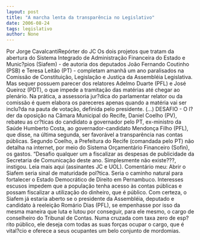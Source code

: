 ```yaml
---
layout: post
title: "A marcha lenta da transparência no Legislativo"
date: 2006-08-24
tags: legislativo
author: None
---
```

Por Jorge CavalcantiRepórter do JC&nbsp;Os dois projetos que tratam da abertura do Sistema Integrado de Administração Financeira do Estado e Munic?pios (Siafem) - de autoria dos deputados João Fernando Coutinho (PSB) e Teresa Leitão (PT) - completam amanhã um ano paralisados na Comissão de Constituição, Legislação e Justiça da Assembléia Legislativa. 
Mas sequer possuem parecer dos relatores Adelmo Duarte (PFL) e José Queiroz (PDT), o que impede a tramitação das matérias até chegar ao plenário. 
Na prática, a assessoria jur?dica do parlamentar relator ou da comissão é quem elabora os pareceres apenas quando a matéria vai ser inclu?da na pauta de votação, definida pelo presidente.
(...)
DESAFIO - O l?der da oposição na Câmara Municipal do Recife, Daniel Coelho (PV), rebateu as cr?ticas do candidato a governador pelo PT, ex-ministro da Saúde Humberto Costa, ao governador-candidato Mendonça Filho (PFL), que disse, na última segunda, ser favorável a transparência nas contas públicas. 
Segundo Coelho, a Prefeitura do Recife (comandada pelo PT) não detalha na internet, por meio do Sistema Orçamentário Financeiro (Sofin), os gastos. “Desafio qualquer um a fiscalizar as despesas de publicidade da Secretaria de Comunicação deste ano. Simplesmente não existe???, instigou.
Leia mais aqui (assinantes JC e UOL).
Comentário meu:
Abrir o Siafem seria sinal de maturidade pol?tica. Seria o caminho natural para fortalecer o Estado Democrático de Direito em Pernambuco.
Interesses escusos impedem que a população tenha acesso às contas públicas e possam fiscalizar a utilização do dinheiro, que é&nbsp;público.
Com certeza, o Siafem já estaria aberto se o presidente da Assembléia, deputado e candidato à reeleição Romário Dias (PFL), se empenhasse por isso da mesma maneira que luta e lutou por conseguir, para ele mesmo, o cargo de conselheiro do Tribunal de Contas.
Numa cruzada com taxa zero de esp?rito público, ele deseja com todas as suas forças ocupar o cargo, que é vital?cio e oferece a seus ocupantes um belo conjunto de mordomias. 